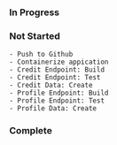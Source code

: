 ### In Progress
### Not Started
    - Push to Github
    - Containerize appication
    - Credit Endpoint: Build
    - Credit Endpoint: Test
    - Credit Data: Create
    - Profile Endpoint: Build
    - Profile Endpoint: Test
    - Profile Data: Create
### Complete